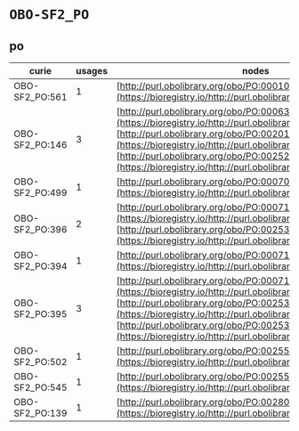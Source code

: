 # `OBO-SF2_PO`
## po
| curie          |   usages | nodes                                                                                                                                                                                                                                                                                                                                       |
|----------------|----------|---------------------------------------------------------------------------------------------------------------------------------------------------------------------------------------------------------------------------------------------------------------------------------------------------------------------------------------------|
| OBO-SF2_PO:561 |        1 | [http://purl.obolibrary.org/obo/PO:0001019](https://bioregistry.io/http://purl.obolibrary.org/obo/PO:0001019)                                                                                                                                                                                                                               |
| OBO-SF2_PO:146 |        3 | [http://purl.obolibrary.org/obo/PO:0006326](https://bioregistry.io/http://purl.obolibrary.org/obo/PO:0006326), [http://purl.obolibrary.org/obo/PO:0020142](https://bioregistry.io/http://purl.obolibrary.org/obo/PO:0020142), [http://purl.obolibrary.org/obo/PO:0025204](https://bioregistry.io/http://purl.obolibrary.org/obo/PO:0025204) |
| OBO-SF2_PO:499 |        1 | [http://purl.obolibrary.org/obo/PO:0007016](https://bioregistry.io/http://purl.obolibrary.org/obo/PO:0007016)                                                                                                                                                                                                                               |
| OBO-SF2_PO:396 |        2 | [http://purl.obolibrary.org/obo/PO:0007130](https://bioregistry.io/http://purl.obolibrary.org/obo/PO:0007130), [http://purl.obolibrary.org/obo/PO:0025341](https://bioregistry.io/http://purl.obolibrary.org/obo/PO:0025341)                                                                                                                |
| OBO-SF2_PO:394 |        1 | [http://purl.obolibrary.org/obo/PO:0007132](https://bioregistry.io/http://purl.obolibrary.org/obo/PO:0007132)                                                                                                                                                                                                                               |
| OBO-SF2_PO:395 |        3 | [http://purl.obolibrary.org/obo/PO:0007134](https://bioregistry.io/http://purl.obolibrary.org/obo/PO:0007134), [http://purl.obolibrary.org/obo/PO:0025340](https://bioregistry.io/http://purl.obolibrary.org/obo/PO:0025340), [http://purl.obolibrary.org/obo/PO:0025342](https://bioregistry.io/http://purl.obolibrary.org/obo/PO:0025342) |
| OBO-SF2_PO:502 |        1 | [http://purl.obolibrary.org/obo/PO:0025500](https://bioregistry.io/http://purl.obolibrary.org/obo/PO:0025500)                                                                                                                                                                                                                               |
| OBO-SF2_PO:545 |        1 | [http://purl.obolibrary.org/obo/PO:0025577](https://bioregistry.io/http://purl.obolibrary.org/obo/PO:0025577)                                                                                                                                                                                                                               |
| OBO-SF2_PO:139 |        1 | [http://purl.obolibrary.org/obo/PO:0028003](https://bioregistry.io/http://purl.obolibrary.org/obo/PO:0028003)                                                                                                                                                                                                                               |
